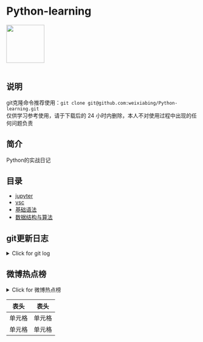 # Python-learning
 <img src="https://i.giphy.com/media/LMt9638dO8dftAjtco/200.webp" width="100"><br><br>

## 说明
git克隆命令推荐使用：```git clone git@github.com:weixiabing/Python-learning.git```<br>
仅供学习参考使用，请于下载后的 24 小时内删除，本人不对使用过程中出现的任何问题负责
## 简介
Python的实战日记
## 目录
+ [jupyter](https://github.com/weixiabing/Python-learning/tree/main/jupyter)
+ [vsc](https://github.com/weixiabing/Python-learning/tree/main/vsc)
+ [基础语法](https://github.com/weixiabing/Python-learning/tree/main/%E5%9F%BA%E7%A1%80%E8%AF%AD%E6%B3%95)
+ [数据结构与算法](https://github.com/weixiabing/Python-learning/tree/main/%E6%95%B0%E6%8D%AE%E7%BB%93%E6%9E%84%E4%B8%8E%E7%AE%97%E6%B3%95)
## git更新日志
<details>
<summary>Click for git log</summary>

 ``` diff
---start---

更新时间:2021-08-08 10:08:05linux远程更新
commit b7eeadfe4e905c53241d7455f04c8abd91c2d033
Author: weixiabing <weixiabing@hotmail.com>
Date:   Sun Aug 8 10:04:57 2021 +0800

    Github Action Auto Updated

diff --git a/README.md b/README.md
index 1defe43..a5156d6 100644
--- a/README.md
+++ b/README.md
@@ -15,16 +15,112 @@ Python的实战日记
 ```diff
 ---start---
 
-更新时间:2021-08-08 10:01:55
-commit 797b158e85309e29f1512b0264f7aca66b1d6a4f
-Merge: 747389c d020816
-Author: “weixiabing” <weixiabing@hotmail.com>
-Date:   Sun Aug 8 09:57:40 2021 +0800
+更新时间:2021-08-08 10:04:57
+commit ffddbc0d3e75ab0d4a9cc060f16c432aa599a204
+Author: weixiabing <weixiabing@hotmail.com>
+Date:   Sun Aug 8 10:01:55 2021 +0800
 
-    Merge branch 'main' of github.com:weixiabing/Python-learning into main
-    
-    Conflicts:
-    	README.md
+    Github Action Auto Updated
+
+diff --git a/README.md b/README.md
+index c886141..1defe43 100644
+--- a/README.md
++++ b/README.md
+@@ -15,86 +15,16 @@ Python的实战日记
+ ```diff
+ ---start---
+ 
+-更新时间:2021-08-08 09:51:19
+-commit 7eecf003abeb859c055dd76eed5991b2ac7e778b
++更新时间:2021-08-08 10:01:55
++commit 797b158e85309e29f1512b0264f7aca66b1d6a4f
++Merge: 747389c d020816
+ Author: “weixiabing” <weixiabing@hotmail.com>
+-Date:   Sun Aug 8 09:44:10 2021 +0800
++Date:   Sun Aug 8 09:57:40 2021 +0800
+ 
+-    1
+-
+-diff --git a/log.txt b/log.txt
+-new file mode 100644
+-index 0000000..c7ca733
+---- /dev/null
+-+++ b/log.txt
+-@@ -0,0 +1,58 @@
+-+commit 29c40583e29aa5fbd50db87e96a297e59c8a1c0b
+-+Author: weixiabing <weixiabing@hotmail.com>
+-+Date:   Sat Aug 7 16:56:59 2021 +0000
+-+
+-+    Github Action Auto Updated
+-+
+-+diff --git a/README.md b/README.md
+-+index 859b361..3f5fb34 100644
+-+--- a/README.md
+-++++ b/README.md
+-+@@ -15,13 +15,11 @@ Python的实战日记
+-+ ```diff
+-+ ---start---
+-+ 
+-+-更新时间:2021-08-08 00:53:52
+-+-commit 1f6e6d4bdfdb124ef0eefcf68893b6531acc9267
+-++更新时间:2021-08-08 00:56:59
+-++commit 2dee656d51425c5a2c7969a08c6c37c6272ba68c
+-+ Author: Wei.Xiabing <weixiabing@hotmail.com>
+-+-Date:   Sun Aug 8 00:52:48 2021 +0800
+-+-   schedule:
+-+--  - cron: '59 23 * * *'
+-+-+    - cron: '0/30 * * * *'
+-++Date:   Sun Aug 8 00:56:06 2021 +0800
+-++
+-+     Update README.md
+-+ 
+-+ ---end---
+-+
+-+commit 2dee656d51425c5a2c7969a08c6c37c6272ba68c
+-+Author: Wei.Xiabing <weixiabing@hotmail.com>
+-+Date:   Sun Aug 8 00:56:06 2021 +0800
+-+
+-+    Update README.md
+-+
+-+diff --git a/README.md b/README.md
+-+index 015e5dd..859b361 100644
+-+--- a/README.md
+-++++ b/README.md
+-+@@ -12,14 +12,16 @@ Python的实战日记
+-+ + [基础语法](https://github.com/weixiabing/Python-learning/tree/main/%E5%9F%BA%E7%A1%80%E8%AF%AD%E6%B3%95)
+-+ + [数据结构与算法](https://github.com/weixiabing/Python-learning/tree/main/%E6%95%B0%E6%8D%AE%E7%BB%93%E6%9E%84%E4%B8%8E%E7%AE%97%E6%B3%95)
+-+ ## change
+-+-```
+-++```diff
+-+ ---start---
+-+ 
+-+ 更新时间:2021-08-08 00:53:52
+-+ commit 1f6e6d4bdfdb124ef0eefcf68893b6531acc9267
+-+ Author: Wei.Xiabing <weixiabing@hotmail.com>
+-+ Date:   Sun Aug 8 00:52:48 2021 +0800
+-+-
+-++   schedule:
+-++-  - cron: '59 23 * * *'
+-+++    - cron: '0/30 * * * *'
+-+     Update README.md
+-+ 
+-+ ---end---
+-diff --git a/main.py b/main.py
+-index 05e3451..7eb997c 100644
+---- a/main.py
+-+++ b/main.py
+-@@ -1,4 +1,3 @@
+--import feedparser
+- import time
+- import os
+- import r
++    Merge branch 'main' of github.com:weixiabing/Python-learning into main
++    
++    Conflicts:
++    	README.md
+ 
+ ---end---
+ ```
 
 ---end---
 ```
 </p>
</details>

 ## 微博热点榜


<details>
<summary>Click for 微博热点榜</summary>

 ---开始---

更新时间:2021-08-08 10:59:45github action更新<br>
| 1	|美国总统拜登下令空袭塔利班	|4861669|<br>
 | 2	|张勇阿里内网回应女员工被侵害	|3271718|<br>
 | 3	|阿里回应女员工被侵害	|1680139|<br>
 | 4	|阿里 破冰文化	|1678901|<br>
 | 5	|Dina因裁判不公正丢失金牌后接受采访	|1632722|<br>
 | 6	|陈思诚为佟丽娅庆生	|1631200|<br>
 | 7	|艺术体操团体全能决赛	|1628832|<br>
 | 8	|俄罗斯跳高冠军太优雅了	|1396575|<br>
 | 9	|郑州已发现多起家庭聚集性感染	|1191385|<br>
 | 10	|夫妻二人隐瞒扬州行程被罚	|1119076|<br>
 | 11	|佟丽娅38岁状态	|1108410|<br>
 | 12	|韩国男运动员获奖牌免兵役	|1090347|<br>
 | 13	|曹格被狗咬伤	|957933|<br>
 | 14	|东京奥运中国军团破纪录图鉴	|941614|<br>
 | 15	|阿里巴巴	|907753|<br>
 | 16	|马云	|900286|<br>
 | 17	|张国伟只会说对对对的捧哏	|897409|<br>
 | 18	|父亲做核酸检测巧遇驰援的儿子	|861309|<br>
 | 19	|Lisa晒BLACKPINK合照庆出道五周年	|839106|<br>
 | 20	|李荣浩为灵超放弃投票	|740523|<br>
 | 21	|马龙人民日报撰文	|637273|<br>
 | 22	|欧尼熊妈妈	|562219|<br>
 | 23	|东京奥运会最后一个比赛日	|524136|<br>
 | 24	|北京奥运会yyds	|511735|<br>
 | 25	|蔡徐坤胡渣自拍	|510204|<br>
 | 26	|安徽含山通报粗暴执法事件	|475991|<br>
 | 27	|分手后又复合是怎样一种体验	|452225|<br>
 | 28	|喝完秋天第一杯奶茶失眠了	|435481|<br>
 | 29	|没想到国乒还能助眠	|424698|<br>
 | 30	|起底德堡惊人黑幕	|399830|<br>
 | 31	|江苏新增38例本土确诊病例	|386727|<br>
 | 32	|德尔塔重新定义密接者	|316693|<br>
 | 33	|河南新增24例本土确诊	|315798|<br>
 | 34	|乔振宇25年前的美人尖	|311077|<br>
 | 35	|熊敦瀚愿意为水球放弃美貌	|306562|<br>
 | 36	|我的工作做得就像中国跳水队员	|250804|<br>
 | 37	|世界看到了中国年轻人最好的样子	|243547|<br>
 | 38	|开封7地调整为高风险	|243164|<br>
 | 39	|赵文卓举千金致敬李发彬	|236571|<br>
 | 40	|孙颖莎3秒不睡就算失眠	|215150|<br>
 | 41	|对2008最好的回答	|214092|<br>
 | 42	|南京市第19场疫情防控新闻发布会	|212066|<br>
 | 43	|国风版奥运会	|210975|<br>
 | 44	|原来奥运会结束还要写总结	|210801|<br>
 | 45	|能让许昕闭嘴的人是李晓霞	|210701|<br>
 | 46	|东京奥运会上的神仙解说词	|208379|<br>
 | 47	|清理队一天捞出5吨垃圾	|206418|<br>
 | 48	|网传武汉江夏阳性86个系谣言	|204049|<br>
 | 49	|31省区市新增81例本土确诊	|203278|<br>
 | 50	|杨绍辉创奥运会中国马拉松最佳排名	|201841|<br>
 
---结束---


</p>
</details>

|  表头   | 表头  |
|  ----  | ----  |
| 单元格  | 单元格 |
| 单元格  | 单元格 |
